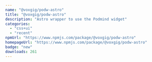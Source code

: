 ```yaml
---
name: "@voxgig/podw-astro"
title: "@voxgig/podw-astro"
description: "Astro wrapper to use the Podmind widget"
categories:
  - "css+ui"
  - "recent"
npmUrl: "https://www.npmjs.com/package/@voxgig/podw-astro"
homepageUrl: "https://www.npmjs.com/package/@voxgig/podw-astro"
badge: "new"
downloads: 261
---
```

